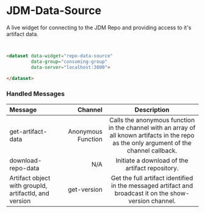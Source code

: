 JDM-Data-Source
===============

A live widget for connecting to the JDM Repo and providing access to it's artifact data.


```html


<dataset data-widget="repo-data-source"
         data-group="consuming-group"
		 data-server="localhost:3000">

</dataset>


```


### Handled Messages

|Message|Channel|Description|
|:-----------|------------:|:------------:|
|get-artifact-data|Anonymous Function|Calls the anonymous function in the channel with an array of all known artifacts in the repo as the only argument of the channel callback.|
|download-repo-data|N/A|Initiate a download of the artifact repository.|
|Artifact object with groupId, artifactId, and version|get-version|Get the full artifact identified in the messaged artifact and broadcast it on the show-version channel.|
